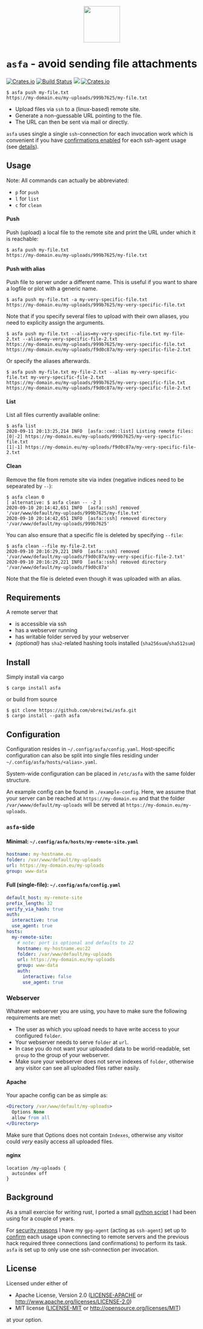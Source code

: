 <p align="center">
<img src="https://raw.github.com/obreitwi/asfa/master/img/logo.svg" height="96">
</p>

# `asfa` - avoid sending file attachments

[![Crates.io](https://img.shields.io/crates/v/asfa)](https://crates.io/crates/asfa)
[![Build Status](https://travis-ci.com/obreitwi/asfa.svg?branch=master)](https://travis-ci.com/obreitwi/asfa)
[![](https://img.shields.io/badge/docs-rustdoc-blue)](https://obreitwi.github.io/asfa)
[![Crates.io](https://img.shields.io/crates/l/asfa)](#license)

```text
$ asfa push my-file.txt
https://my-domain.eu/my-uploads/999b7625/my-file.txt
```

* Upload files via `ssh` to a (linux-based) remote site.
* Generate a non-guessable URL pointing to the file.
* The URL can then be sent via mail or directly.

`asfa` uses single a single `ssh`-connection for each invocation work which is
convenient if you have [confirmations enabled][gpg-agent-confirm] for each
ssh-agent usage (see [details](#background)).

[gpg-agent-confirm]: https://www.gnupg.org/documentation/manuals/gnupg/Agent-Configuration.html#index-sshcontrol

## Usage

Note: All commands can actually be abbreviated:
* `p` for `push`
* `l` for `list`
* `c` for `clean`

#### Push

Push (upload) a local file to the remote site and print the URL under which it is reachable:
```text
$ asfa push my-file.txt
https://my-domain.eu/my-uploads/999b7625/my-file.txt
```

#### Push with alias

Push file to server under a different name. This is useful if you want to share
a logfile or plot with a generic name.

```text
$ asfa push my-file.txt -a my-very-specific-file.txt
https://my-domain.eu/my-uploads/999b7625/my-very-specific-file.txt
```

Note that if you specify several files to upload with their own aliases, you need to explicity assign the arguments.
```text
$ asfa push my-file.txt --alias=my-very-specific-file.txt my-file-2.txt --alias=my-very-specific-file-2.txt
https://my-domain.eu/my-uploads/999b7625/my-very-specific-file.txt
https://my-domain.eu/my-uploads/f9d0c87a/my-very-specific-file-2.txt
```

Or specify the aliases afterwards.
```text
$ asfa push my-file.txt my-file-2.txt --alias my-very-specific-file.txt my-very-specific-file-2.txt
https://my-domain.eu/my-uploads/999b7625/my-very-specific-file.txt
https://my-domain.eu/my-uploads/f9d0c87a/my-very-specific-file-2.txt
```

#### List

List all files currently available online:
```text
$ asfa list
2020-09-11 20:13:25,214 INFO  [asfa::cmd::list] Listing remote files:
[0|-2] https://my-domain.eu/my-uploads/999b7625/my-very-specific-file.txt
[1|-1] https://my-domain.eu/my-uploads/f9d0c87a/my-very-specific-file-2.txt
```

#### Clean

Remove the file from remote site via index (negative indices need to be sepearated by `--`):
```text
$ asfa clean 0
[ alternative: $ asfa clean -- -2 ]
2020-09-10 20:14:42,651 INFO  [asfa::ssh] removed '/var/www/default/my-uploads/999b7625/my-file.txt'
2020-09-10 20:14:42,651 INFO  [asfa::ssh] removed directory '/var/www/default/my-uploads/999b7625'
```

You can also ensure that a specific file is deleted by specifying `--file`:
```text
$ asfa clean --file my-file-2.txt
2020-09-10 20:16:29,221 INFO  [asfa::ssh] removed '/var/www/default/my-uploads/f9d0c87a/my-very-specific-file-2.txt'
2020-09-10 20:16:29,221 INFO  [asfa::ssh] removed directory '/var/www/default/my-uploads/f9d0c87a'
```
Note that the file is deleted even though it was uploaded with an alias.

## Requirements

A remote server that
* is accessible via ssh
* has a webserver running
* has writable folder served by your webserver
* _(optional)_ has `sha2`-related hashing tools installed (`sha256sum`/`sha512sum`)

## Install

Simply install via cargo
```text
$ cargo install asfa
```

or build from source

```text
$ git clone https://github.com/obreitwi/asfa.git
$ cargo install --path asfa
```

## Configuration

Configuration resides in `~/.config/asfa/config.yaml`. Host-specific
configuration can also be split into single files residing under
`~/.config/asfa/hosts/<alias>.yaml`.

System-wide configuration can be placed in `/etc/asfa` with the same folder
structure.

An example config can be found in `./example-config`.
Here, we assume that your server can be reached at `https://my-domain.eu` and
that the folder `/var/wwww/default/my-uploads` will be served at
`https://my-domain.eu/my-uploads`.

### `asfa`-side

#### Minimal: `~/.config/asfa/hosts/my-remote-site.yaml`

```yaml
hostname: my-hostname.eu
folder: /var/www/default/my-uploads
url: https://my-domain.eu/my-uploads
group: www-data
```

#### Full (single-file): `~/.config/asfa/config.yaml`

```yaml
default_host: my-remote-site
prefix_length: 32
verify_via_hash: true
auth:
  interactive: true
  use_agent: true
hosts:
  my-remote-site:
    # note: port is optional and defaults to 22
    hostname: my-hostname.eu:22
    folder: /var/www/default/my-uploads
    url: https://my-domain.eu/my-uploads
    group: www-data
    auth:
      interactive: false
      use_agent: true
```

### Webserver

Whatever webserver you are using, you have to make sure the following
requirements are met:
* The user as which you upload needs to have write access to your configured
  `folder`.
* Your webserver needs to serve `folder` at `url`.
* In case you do not want your uploaded data to be world-readable, set `group`
  to the group of your webserver.
* Make sure your webserver does not serve indexes of `folder`, otherwise any
  visitor can see all uploaded files rather easily.

#### Apache

Your apache config can be as simple as:
```apache
<Directory /var/www/default/my-uploads>
  Options None
  allow from all
</Directory>
```
Make sure that Options does not contain `Indexes`, otherwise any visitor could
_very_ easily access all uploaded files.

#### nginx

```nginx
location /my-uploads {
  autoindex off
}
```

## Background

As a small exercise for writing rust, I ported a small [python
script][py-rpush] I had been using for a couple of years.

For [security reasons][ssh-agent-hijacking] I have my `gpg-agent` (acting as `ssh-agent`) set up to
[confirm][gpg-agent-confirm] each usage upon connecting to remote servers and
the previous hack required three connections (and confirmations) to perform its
task. `asfa` is set up to only use one ssh-connection per invocation.

[py-rpush]: https://github.com/obreitwi/py-rpush
[ssh-agent-hijacking]: https://www.clockwork.com/news/2012/09/28/602/ssh_agent_hijacking/

## License

Licensed under either of

 * Apache License, Version 2.0
   ([LICENSE-APACHE](LICENSE-APACHE) or http://www.apache.org/licenses/LICENSE-2.0)
 * MIT license
   ([LICENSE-MIT](LICENSE-MIT) or http://opensource.org/licenses/MIT)

at your option.
